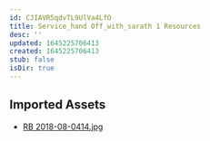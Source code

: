 ```yaml
---
id: CJIAVR5qdvTL9UlVa4LfO
title: Service_hand Off_with_sarath 1 Resources
desc: ''
updated: 1645225706413
created: 1645225706413
stub: false
isDir: true
---
```

## Imported Assets
- [RB 2018-08-0414.jpg](/assets/rb-2018-08-0414.jpg)
